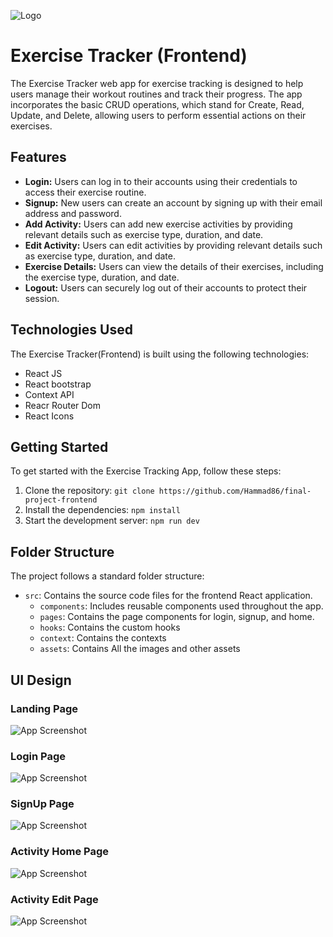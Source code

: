 
![Logo](https://res.cloudinary.com/dvhhnbtda/image/upload/v1685084397/fitness-logo_1_vowiyj.png)
# Exercise Tracker (Frontend) 

The Exercise Tracker web app for exercise tracking is designed to help users manage their workout routines and track their progress. The app incorporates the basic CRUD operations, which stand for Create, Read, Update, and Delete, allowing users to perform essential actions on their exercises.








## Features

- **Login:** Users can log in to their accounts using their credentials to access their exercise routine.
- **Signup:** New users can create an account by signing up with their email address and password.
- **Add Activity:** Users can add new exercise activities by providing relevant details such as exercise type, duration, and date.
- **Edit Activity:** Users can edit activities by providing relevant details such as exercise type, duration, and date.
- **Exercise Details:** Users can view the details of their exercises, including the exercise type, duration, and date.
- **Logout:** Users can securely log out of their accounts to protect their session.

## Technologies Used

The Exercise Tracker(Frontend) is built using the following technologies:

- React JS 
- React bootstrap
- Context API
- Reacr Router Dom 
- React Icons 

## Getting Started

To get started with the Exercise Tracking App, follow these steps:

1. Clone the repository: `git clone https://github.com/Hammad86/final-project-frontend`
2. Install the dependencies: `npm install`
3. Start the development server: `npm run dev`

## Folder Structure

The project follows a standard folder structure:

- `src`: Contains the source code files for the frontend React application.
  - `components`: Includes reusable components used throughout the app.
  - `pages`: Contains the page components for login, signup, and home.
  - `hooks`: Contains the custom hooks
  - `context`: Contains the contexts 
  - `assets`: Contains All the images and other assets 


## UI Design

### Landing Page

![App Screenshot](https://res.cloudinary.com/dvhhnbtda/image/upload/v1685083570/Signup_Screen_emlavz.png)

### Login Page

![App Screenshot](https://res.cloudinary.com/dvhhnbtda/image/upload/v1685083570/Login_Screen_gouaud.png)

### SignUp Page 

![App Screenshot](https://res.cloudinary.com/dvhhnbtda/image/upload/v1685083570/Signup_Screen_1_b8grfn.png)

### Activity Home Page

![App Screenshot](https://res.cloudinary.com/dvhhnbtda/image/upload/v1685083570/Signup_Screen_2_cnrjhb.png)

### Activity Edit Page

![App Screenshot](https://res.cloudinary.com/dvhhnbtda/image/upload/v1685085936/updatePage_jjoqkw.png)


